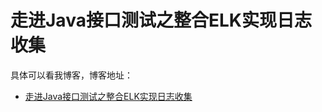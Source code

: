 # 走进Java接口测试之整合ELK实现日志收集

具体可以看我博客，博客地址： 
- [走进Java接口测试之整合ELK实现日志收集](https://zuozewei.blog.csdn.net/article/details/108731246)
